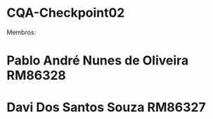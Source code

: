 # CQA-Checkpoint02

Membros:

# Pablo André Nunes de Oliveira RM86328
# Davi Dos Santos Souza         RM86327
